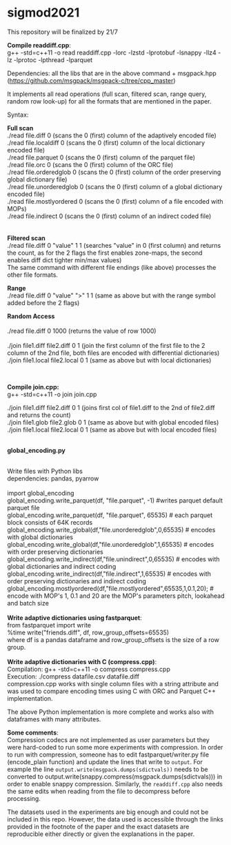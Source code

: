 # sigmod2021
This repository will be finalized by 21/7

<b>Compile readdiff.cpp</b>: <br>
g++ -std=c++11 -o read readdiff.cpp -lorc -lzstd -lprotobuf -lsnappy -llz4 -lz -lprotoc -lpthread -lparquet <br>

Dependencies: all the libs that are in the above command + msgpack.hpp (https://github.com/msgpack/msgpack-c/tree/cpp_master)

It implements all read operations (full scan, filtered scan, range query, random row look-up) for all the formats that are mentioned in the paper.

Syntax:

<b>Full scan</b> <br>
./read file.diff 0 (scans the 0 (first) column of the adaptively encoded file) <br>
./read file.localdiff 0 (scans the 0 (first) column of the local dictionary encoded file)<br>
./read file.parquet 0 (scans the 0 (first) column of the parquet file)<br>
./read file.orc 0 (scans the 0 (first) column of the ORC file)<br>
./read file.orderedglob 0 (scans the 0 (first) column of the order preserving global dictionary file)<br>
./read file.unorderedglob 0 (scans the 0 (first) column of a global dictionary encoded file)<br>
./read file.mostlyordered 0 (scans the 0 (first) column of a file encoded with MOPs)<br>
./read file.indirect 0 (scans the 0 (first) column of an indirect coded file)<br>
<br>
<br>
<b>Filtered scan</b><br>
./read file.diff 0 "value" 1 1 (searches "value" in 0 (first column) and returns the count, as for the 2 flags the first enables zone-maps, the second enables diff dict tighter min/max values)<br>
The same command with different file endings (like above) processes the other file formats.<br>

<b>Range</b><br>
./read file.diff 0 "value" ">" 1 1 (same as above but with the range symbol added before the 2 flags)<br>

<b>Random Access</b><br>
<br>
./read file.diff 0 1000 (returns the value of row 1000)<br>
<br>
./join file1.diff file2.diff 0 1 (join the first column of the first file to the 2 column of the 2nd file, both files are encoded with differential dictionaries)<br>
./join file1.local file2.local 0 1 (same as above but with local dictionaries)<br>

<br>


<b>Compile join.cpp:</b> <br>
g++ -std=c++11 -o join join.cpp<br>

./join file1.diff file2.diff 0 1 (joins first col of file1.diff to the 2nd of file2.diff and returns the count)<br>
./join file1.glob file2.glob 0 1 (same as above but with global encoded files)<br>
./join file1.local file2.local 0 1 (same as above but with local encoded files)<br>
<br>

<b>global_encoding.py</b><br>



<br>
Write files with Python libs<br>
dependencies: pandas, pyarrow<br>
<br>
import global_encoding <br>
global_encoding.write_parquet(df, "file.parquet", -1) #writes parquet default parquet file<br>
global_encoding.write_parquet(df, "file.parquet", 65535) # each parquet block consists of 64K records<br>
global_encoding.write_global(df,"file.unorderedglob",0,65535) # encodes with global dictionaries<br>
global_encoding.write_global(df,"file.unorderedglob",1,65535) # encodes with order preserving dictionaries<br>
global_encoding.write_indirect(df,"file.unindirect",0,65535) # encodes with global dictionaries and indirect coding<br>
global_encoding.write_indirect(df,"file.indirect",1,65535) # encodes with order preserving dictionaries and indirect coding<br>
global_encoding.mostlyordered(df,"file.mostlyordered",65535,1,0.1,20); # encode with MOP's 1, 0.1 and 20 are the MOP's parameters pitch, lookahead and batch size<br>

<br>
<b>Write adaptive dictionaries using fastparquet</b>:<br>
from fastparquet import write<br>
%time write("friends.diff", df, row_group_offsets=65535)<br>
where df is a pandas dataframe and row_group_offsets is the size of a row group.<br>


<br>
<b>Write adaptive dictionaries with C (compress.cpp)</b>:<br>
Compilation: g++ -std=c++11 -o compress compress.cpp <br>
Execution: ./compress datafile.csv datafile.diff <br>
compression.cpp works with single column files with a string attribute and was used to compare encoding times using C with ORC and Parquet C++ implementation. 

The above Python implementation is more complete and works also with dataframes with many attributes. <br>

<b>Some comments</b>:<br>
Compression codecs are not implemented as user parameters but they were hard-coded to run some more experiments with compression. 
In order to run with compression, someone has to edit fastparquet/writer.py file (encode_plain function) and update the lines that write to `output`.
For example the line `output.write(msgpack.dumps(sdictvals))` needs to be converted to
output.write(snappy.compress(msgpack.dumps(sdictvals))) in order to enable snappy compression.
Similarly, the `readdiff.cpp` also needs the same edits when reading from the file to decompress before processing.

The datasets used in the experiments are big enough and could not be included in this repo. However, the data used is accessible through the links provided in the footnote of the paper and the exact datasets are reproducible either directly or given the explanations in the paper. 







